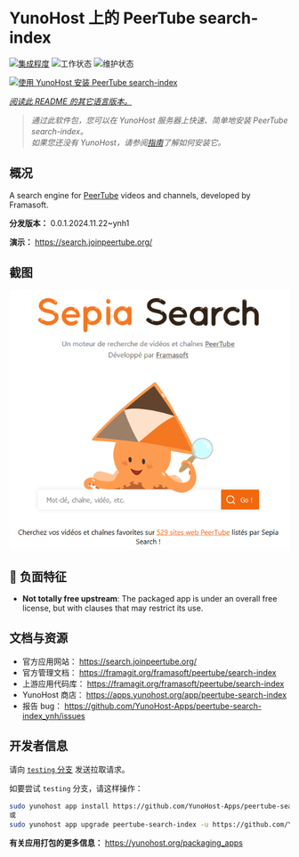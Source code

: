 <!--
注意：此 README 由 <https://github.com/YunoHost/apps/tree/master/tools/readme_generator> 自动生成
请勿手动编辑。
-->

# YunoHost 上的 PeerTube search-index

[![集成程度](https://dash.yunohost.org/integration/peertube-search-index.svg)](https://ci-apps.yunohost.org/ci/apps/peertube-search-index/) ![工作状态](https://ci-apps.yunohost.org/ci/badges/peertube-search-index.status.svg) ![维护状态](https://ci-apps.yunohost.org/ci/badges/peertube-search-index.maintain.svg)

[![使用 YunoHost 安装 PeerTube search-index](https://install-app.yunohost.org/install-with-yunohost.svg)](https://install-app.yunohost.org/?app=peertube-search-index)

*[阅读此 README 的其它语言版本。](./ALL_README.md)*

> *通过此软件包，您可以在 YunoHost 服务器上快速、简单地安装 PeerTube search-index。*  
> *如果您还没有 YunoHost，请参阅[指南](https://yunohost.org/install)了解如何安装它。*

## 概况

A search engine for [PeerTube](https://joinpeertube.org/) videos and channels, developed by Framasoft.


**分发版本：** 0.0.1.2024.11.22~ynh1

**演示：** <https://search.joinpeertube.org/>

## 截图

![PeerTube search-index 的截图](./doc/screenshots/sepia-search-screenshot.png)

## :red_circle: 负面特征

- **Not totally free upstream**: The packaged app is under an overall free license, but with clauses that may restrict its use.

## 文档与资源

- 官方应用网站： <https://search.joinpeertube.org/>
- 官方管理文档： <https://framagit.org/framasoft/peertube/search-index>
- 上游应用代码库： <https://framagit.org/framasoft/peertube/search-index>
- YunoHost 商店： <https://apps.yunohost.org/app/peertube-search-index>
- 报告 bug： <https://github.com/YunoHost-Apps/peertube-search-index_ynh/issues>

## 开发者信息

请向 [`testing` 分支](https://github.com/YunoHost-Apps/peertube-search-index_ynh/tree/testing) 发送拉取请求。

如要尝试 `testing` 分支，请这样操作：

```bash
sudo yunohost app install https://github.com/YunoHost-Apps/peertube-search-index_ynh/tree/testing --debug
或
sudo yunohost app upgrade peertube-search-index -u https://github.com/YunoHost-Apps/peertube-search-index_ynh/tree/testing --debug
```

**有关应用打包的更多信息：** <https://yunohost.org/packaging_apps>
